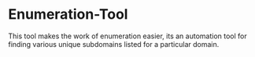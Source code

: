# Enumeration-Tool
This tool makes the work of enumeration easier, its an automation tool for finding various unique subdomains listed for a particular domain.
